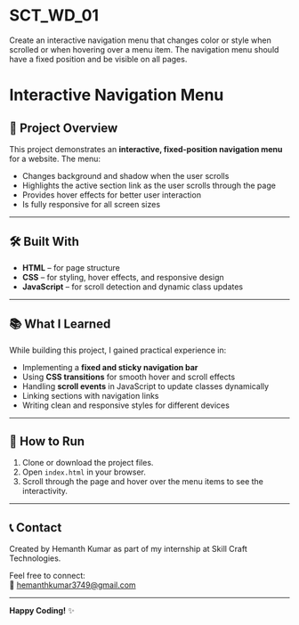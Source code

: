 # SCT_WD_01
Create an interactive navigation menu that changes color or style when scrolled or when hovering over a menu item.  The navigation menu should have a fixed position and be visible on all pages.
# Interactive Navigation Menu

## 📌 Project Overview
This project demonstrates an **interactive, fixed-position navigation menu** for a website. The menu:
- Changes background and shadow when the user scrolls
- Highlights the active section link as the user scrolls through the page
- Provides hover effects for better user interaction
- Is fully responsive for all screen sizes

---

## 🛠️ Built With
- **HTML** – for page structure
- **CSS** – for styling, hover effects, and responsive design
- **JavaScript** – for scroll detection and dynamic class updates

---

## 📚 What I Learned
While building this project, I gained practical experience in:
- Implementing a **fixed and sticky navigation bar**
- Using **CSS transitions** for smooth hover and scroll effects
- Handling **scroll events** in JavaScript to update classes dynamically
- Linking sections with navigation links
- Writing clean and responsive styles for different devices

---

## 🚀 How to Run
1. Clone or download the project files.
2. Open `index.html` in your browser.
3. Scroll through the page and hover over the menu items to see the interactivity.

---

## 📞 Contact
Created by Hemanth Kumar as part of my internship at Skill Craft Technologies.

Feel free to connect:  
📧 hemanthkumar3749@gmail.com 


---

**Happy Coding!** ✨
